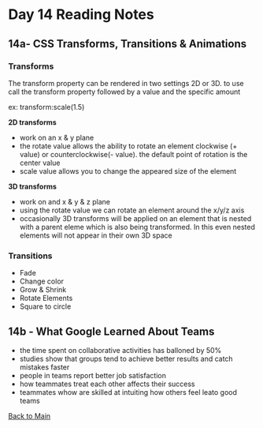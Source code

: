 # Day 14 Reading Notes

## 14a- CSS Transforms, Transitions & Animations

### Transforms
The transform property can be rendered in two settings 2D or 3D.
to use call the transform property followed by a value and the specific amount

ex: transform:scale(1.5)

**2D transforms**
- work on an x & y plane
- the rotate value allows the ability to rotate an element clockwise (+ value) or counterclockwise(- value). the default point of rotation is the center value
- scale value allows you to change the appeared size of the element

**3D transforms**
- work on and x & y & z plane
- using the rotate value we can rotate an element around the x/y/z axis
- occasionally 3D transforms will be applied on an element that is nested with a parent eleme which is also being transformed. In this even nested elements will not appear in their own 3D space

### Transitions

- Fade
- Change color
- Grow & Shrink
- Rotate Elements
- Square to circle

## 14b - What Google Learned About Teams
- the time spent on collaborative activities has balloned by 50%
- studies show that groups tend to achieve better results and catch mistakes faster
- people in teams report better job satisfaction
- how teammates treat each other affects their success
- teammates whow are skilled at intuiting how others feel leato good teams

[Back to Main](README.md)